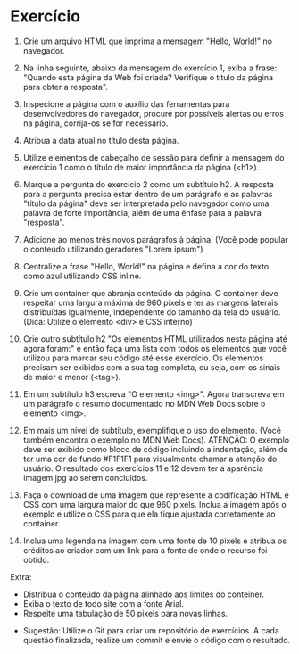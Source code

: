 # Exercício

1. Crie um arquivo HTML que imprima a mensagem "Hello, World!" no navegador.

2. Na linha seguinte, abaixo da mensagem do exercício 1, exiba a frase: "Quando esta página da Web foi criada? Verifique o título da página para obter a resposta".

3. Inspecione a página com o auxílio das ferramentas para desenvolvedores do navegador, procure por possíveis alertas ou erros na página, corrija-os se for necessário.

4. Atribua a data atual no título desta página.

5. Utilize elementos de cabeçalho de sessão para definir a mensagem do exercício 1 como o título de maior importância da página (&lt;h1&gt;).

6. Marque a pergunta do exercício 2 como um subtítulo h2. A resposta para a pergunta precisa estar dentro de um parágrafo e as palavras "título da página" deve ser interpretada pelo navegador como uma palavra de forte importância, além de uma ênfase para a palavra "resposta".

7. Adicione ao menos três novos parágrafos à página. (Você pode popular o conteúdo utilizando geradores "Lorem ipsum")

8. Centralize a frase "Hello, World!" na página e defina a cor do texto como azul utilizando CSS inline.

9. Crie um container que abranja conteúdo da página. O container deve respeitar uma largura máxima de 960 pixels e ter as margens laterais distribuídas igualmente, independente do tamanho da tela do usuário. (Dica: Utilize o elemento &lt;div&gt; e CSS interno)

10. Crie outro subtítulo h2 "Os elementos HTML utilizados nesta página até agora foram:" e então faça uma lista com todos os elementos que você utilizou para marcar seu código até esse exercício. Os elementos precisam ser exibidos com a sua tag completa, ou seja, com os sinais de maior e menor (&lt;tag&gt;).

11. Em um subtítulo h3 escreva "O elemento &lt;img&gt;". Agora transcreva em um parágrafo o resumo documentado no MDN Web Docs sobre o elemento &lt;img&gt;.

12. Em mais um nível de subtítulo, exemplifique o uso do elemento. (Você também encontra o exemplo no MDN Web Docs). ATENÇÃO: O exemplo deve ser exibido como bloco de código incluindo a indentação, além de ter uma cor de fundo #F1F1F1 para visualmente chamar a atenção do usuário. O resultado dos exercícios 11 e 12 devem ter a aparência imagem.jpg ao serem concluídos.

13. Faça o download de uma imagem que represente a codificação HTML e CSS com uma largura maior do que 960 pixels. Inclua a imagem após o exemplo e utilize o CSS para que ela fique ajustada corretamente ao container.

14. Inclua uma legenda na imagem com uma fonte de 10 pixels e atribua os créditos ao criador com um link para a fonte de onde o recurso foi obtido.

Extra:
* Distribua o conteúdo da página alinhado aos limites do conteiner.
* Exiba o texto de todo site com a fonte Arial.
* Respeite uma tabulação de 50 pixels para novas linhas.
- Sugestão: Utilize o Git para criar um repositório de exercícios. A cada questão finalizada, realize um commit e envie o código com o resultado.
